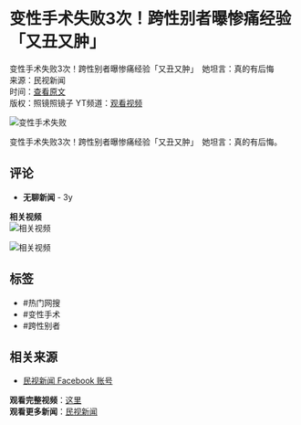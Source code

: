 # 变性手术失败3次！跨性别者曝惨痛经验「又丑又肿」 

变性手术失败3次！跨性别者曝惨痛经验「又丑又肿」　她坦言：真的有后悔  
来源：民视新闻  
时间：[查看原文](https://bit.ly/3gZNBtw)  
版权：照镜照镜子 YT频道：[观看视频](https://bit.ly/2SZ0BHG)  

![变性手术失败](https://scontent-sjc3-1.xx.fbcdn.net/v/t15.5256-10/187360584_822879418347604_2759262046231502822_n.jpg?stp=dst-jpg_s960x960_tt6&_nc_cat=110&ccb=1-7&_nc_sid=50ce42&_nc_ohc=PN9fl8U0AlQQ7kNvgEisDDV&_nc_zt=23&_nc_ht=scontent-sjc3-1.xx&_nc_gid=AbL5CNQn7I2djFii0CVR4x4&oh=00_AYDrb6nPYoKh1iRy4Rg1L1gzsxOyOwabXtLkaxg3cjwXQw&oe=6795E00C)

变性手术失败3次！跨性别者曝惨痛经验「又丑又肿」　她坦言：真的有后悔。

## 评论
- **无聊新闻** - 3y

**相关视频**  
![相关视频](https://scontent-sjc3-1.xx.fbcdn.net/v/t15.5256-10/474271820_1011379967486084_7008367860512794338_n.jpg?stp=dst-jpg_s640x640_tt6&_nc_cat=104&ccb=1-7&_nc_sid=7965db&_nc_ohc=oWhE9cxa7tUQ7kNvgFpRZ10&_nc_zt=23&_nc_ht=scontent-sjc3-1.xx&_nc_gid=AsYsiSHex_rCRhw6ngwPSE1&oh=00_AYDNKlIap4GZgQnZvQ1Fuo0t1n2NTBLWtii8d-eVMJAq7w&oe=6795D75C)  

![相关视频](https://scontent-sjc3-1.xx.fbcdn.net/v/t15.5256-10/474511059_911856121107834_8418160370721929494_n.jpg?stp=dst-jpg_s640x640_tt6&_nc_cat=107&ccb=1-7&_nc_sid=7965db&_nc_ohc=RJwDkVbOJacQ7kNvgErIDOk&_nc_zt=23&_nc_ht=scontent-sjc3-1.xx&_nc_gid=AsYsiSHex_rCRhw6ngwPSE1&oh=00_AYCpIRgSYGAKpiTyiZ1nyOb01CC6n6-J1tUb2F9XxudhVw&oe=6795B4A2)  

## 标签
- #热门网搜
- #变性手术
- #跨性别者

## 相关来源
- [民视新闻 Facebook 账号](https://www.facebook.com/FTVNews53)  

**观看完整视频**：[这里](https://www.facebook.com/FTVNews53/videos/822877081681171)  
**观看更多新闻**：[民视新闻](https://www.facebook.com/FTVNews53/)